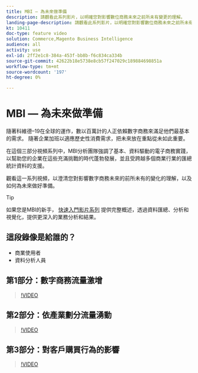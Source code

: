```yaml
---
title: MBI — 為未來做準備
description: 請觀看此系列影片，以明確您對影響數位商務未來之前所未有變更的理解。
landing-page-description: 請觀看此系列影片，以明確您對影響數位商務未來之前所未有變更的理解。
kt: 10411
doc-type: feature video
solution: Commerce,Magento Business Intelligence
audience: all
activity: use
exl-id: 2ff2e1c8-384a-453f-bb8b-f6c834ca334b
source-git-commit: 42622b18e5738e8cb57f247029c189884698851a
workflow-type: tm+mt
source-wordcount: '197'
ht-degree: 0%

---
```


# MBI — 為未來做準備

隨著科維德–19在全球的運作，數以百萬計的人正依賴數字商務來滿足他們最基本的需求。 隨著企業加班以適應歷史性消費需求，把未來放在重點從未如此重要。

在這個三部分視頻系列中，MBI分析團隊強調了基本、資料驅動的電子商務實踐，以幫助您的企業在這些充滿挑戰的時代蓬勃發展，並且受跨越多個商業行業的匯總統計資料的支援。

觀看這一系列視頻，以澄清您對影響數字商務未來的前所未有的變化的理解，以及如何為未來做好準備。

>[!TIP]
>
>如果您是MBI的新手， [快速入門影片系列](1-overview.md) 提供完整概述，透過資料匯總、分析和視覺化，提供更深入的業務分析和結果。

## 這段錄像是給誰的？

- 商業使用者
- 資料分析人員

## 第1部分：數字商務流量激增

>[!VIDEO](https://video.tv.adobe.com/v/342498?quality=12&learn=on)

## 第2部分：依產業劃分流量湧動

>[!VIDEO](https://video.tv.adobe.com/v/342499?quality=12&learn=on)

## 第3部分：對客戶購買行為的影響

>[!VIDEO](https://video.tv.adobe.com/v/342500?quality=12&learn=on)
